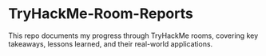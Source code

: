 # TryHackMe-Room-Reports

This repo documents my progress through TryHackMe rooms, covering key takeaways, lessons learned, and their real-world applications.
